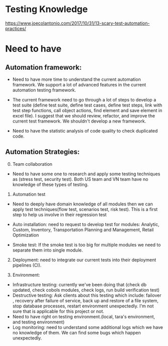 # Testing Knowledge
https://www.joecolantonio.com/2017/10/31/13-scary-test-automation-practices/



# Need to have

## Automation framework:

* Need to have more time to understand the current automation framework. We support a lot of advanced features in the current automation testing framework.

* The current framework need to go through a lot of steps to develop a test suite (define test suite, define test cases, define test steps, link with test step functions, call object actions, find element and save element in excel file).
I suggest that we should review, refactor, and improve the current test framework. We shouldn't develop a new framework.

* Need to have the statistic analysis of code quality to check duplicated code.

## Automation Strategies:
0. Team collaboration

* Need to have some one to research and apply some testing techniques as (stress test, security test). Both US team and VN team have no knowledge of these types of testing.

1. Automation test

* Need to deeply have domain knowledge of all modules then we can apply test techniques(flow test, scenarios test, risk test). This is a
first step to help us involve in their regression test

* Auto installation: need to request to develop test for modules: Analytic, Custom, Inventory, Transportation Planning and Management, Retail Optimization

* Smoke test: If the smoke test is too big for multiple modules we need to separate them into single module.

2. Deployment: need to integrate our current tests into their deployment pipelines (CI).

3. Environment:
  * Infrastructure testing: currently we've been doing that (check db updated, check cobols modules, check logs, run build verification test)
  * Destructive testing: Ask clients about this testing which include: failover , recovery after failure of service, back up and restore of a file system, stop database processes, restart environment unexpectedly. I'm not sure that is applicable for this project or not.
  * Need to have right on testing environment.(local, tara's environment, and testing environment)
  * Log monitoring: need to understand some additional logs which we have no knowledge of them. We can find some bugs which happen unexpectedly.  
